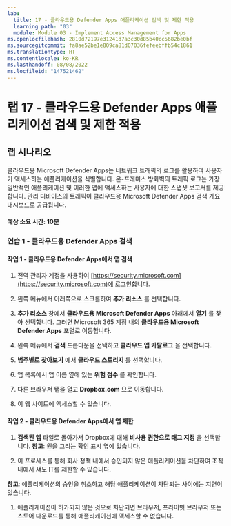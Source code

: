 ```yaml
---
lab:
  title: 17 - 클라우드용 Defender Apps 애플리케이션 검색 및 제한 적용
  learning path: "03"
  module: Module 03 - Implement Access Management for Apps
ms.openlocfilehash: 2810d72197e31241d7a3c30d85b40cc5682be0bf
ms.sourcegitcommit: fa8ae52be1e809ca81d07036fefeebffb54c1861
ms.translationtype: HT
ms.contentlocale: ko-KR
ms.lasthandoff: 08/08/2022
ms.locfileid: "147521462"
---
```

# <a name="lab-17---defender-for-cloud-apps-application-discovery-and-enforcing-restrictions"></a>랩 17 - 클라우드용 Defender Apps 애플리케이션 검색 및 제한 적용

## <a name="lab-scenario"></a>랩 시나리오

클라우드용 Microsoft Defender Apps는 네트워크 트래픽의 로그를 활용하여 사용자가 액세스하는 애플리케이션을 식별합니다.  온-프레미스 방화벽의 트래픽 로그는 가장 일반적인 애플리케이션 및 이러한 앱에 액세스하는 사용자에 대한 스냅샷 보고서를 제공합니다.  관리 디바이스의 트래픽이 클라우드용 Microsoft Defender Apps 검색 개요 대시보드로 공급됩니다.

#### <a name="estimated-time-10-minutes"></a>예상 소요 시간: 10분

### <a name="exercise-1---defender-for-cloud-apps-discovery"></a>연습 1 - 클라우드용 Defender Apps 검색

#### <a name="task-1---discovery-apps-in-defender-for-cloud-apps"></a>작업 1 - 클라우드용 Defender Apps에서 앱 검색

1. 전역 관리자 계정을 사용하여 [https://security.microsoft.com](https://security.microsoft.com)에 로그인합니다.

1. 왼쪽 메뉴에서 아래쪽으로 스크롤하여 **추가 리소스** 를 선택합니다.

1. **추가 리소스** 창에서 **클라우드용 Microsoft Defender Apps** 아래에서 **열기** 를 찾아 선택합니다.  그러면 Microsoft 365 계정 내의 **클라우드용 Microsoft Defender Apps** 포털로 이동합니다.

1. 왼쪽 메뉴에서 **검색** 드롭다운을 선택하고 **클라우드 앱 카탈로그** 을 선택합니다.

1. **범주별로 찾아보기** 에서 **클라우드 스토리지** 를 선택합니다.

1. 앱 목록에서 앱 이름 옆에 있는 **위험 점수** 를 확인합니다.  

1. 다른 브라우저 탭을 열고 **Dropbox.com** 으로 이동합니다.

1. 이 웹 사이트에 액세스할 수 있습니다.


#### <a name="task-2---restrict-apps-in-defender-for-cloud-apps"></a>작업 2 - 클라우드용 Defender Apps에서 앱 제한

1. **검색된 앱** 타일로 돌아가서 Dropbox에 대해 **비사용 권한으로 태그 지정** 을 선택합니다.  **참고**: 원을 그리는 확인 표시 옆에 있습니다.

1. 이 프로세스를 통해 회사 정책 내에서 승인되지 않은 애플리케이션을 차단하여 조직 내에서 섀도 IT를 제한할 수 있습니다.

**참고**: 애플리케이션의 승인을 취소하고 해당 애플리케이션이 차단되는 사이에는 지연이 있습니다.

1. 애플리케이션이 허가되지 않은 것으로 차단되면 브라우저, 프라이빗 브라우저 또는 스토어 다운로드를 통해 애플리케이션에 액세스할 수 없습니다.



